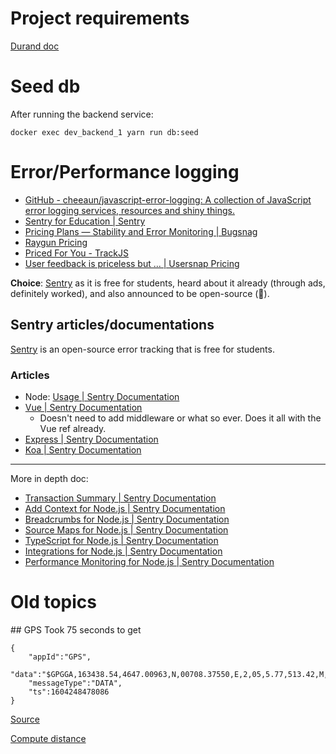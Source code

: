 # Project requirements
[Durand doc](https://duranda.github.io/ase2020-docs/project-2020)

# Seed db
After running the backend service:
```shell
docker exec dev_backend_1 yarn run db:seed
```

# Error/Performance logging
* [GitHub - cheeaun/javascript-error-logging: A collection of JavaScript error logging services, resources and shiny things.](https://github.com/cheeaun/javascript-error-logging)
* [Sentry for Education | Sentry](https://sentry.io/for/education/)
* [Pricing Plans — Stability and Error Monitoring  |  Bugsnag](https://www.bugsnag.com/pricing)
* [Raygun Pricing](https://raygun.com/pricing)
* [Priced For You - TrackJS](https://trackjs.com/pricing/)
* [User feedback is priceless but ... | Usersnap Pricing](https://usersnap.com/pricing)

**Choice**: [Sentry](sentry.io) as it is free for students, heard about it already (through ads, definitely worked),
and also announced to be open-source (:shrug:).

## Sentry articles/documentations
[Sentry](sentry.io) is an open-source error tracking that is free for students.

### Articles
* Node: [Usage | Sentry Documentation](https://docs.sentry.io/clients/node/usage/)
* [Vue | Sentry Documentation](https://docs.sentry.io/platforms/javascript/guides/vue/)
    * Doesn't need to add middleware or what so ever. Does it all with the Vue ref already.
* [Express | Sentry Documentation](https://docs.sentry.io/platforms/node/guides/express/)
* [Koa | Sentry Documentation](https://docs.sentry.io/platforms/node/guides/koa/)
---
More in depth doc:
* [Transaction Summary | Sentry Documentation](https://docs.sentry.io/product/performance/transaction-summary/)
* [Add Context for Node.js | Sentry Documentation](https://docs.sentry.io/platforms/node/enriching-events/context/)
* [Breadcrumbs for Node.js | Sentry Documentation](https://docs.sentry.io/platforms/node/enriching-events/breadcrumbs/)
* [Source Maps for Node.js | Sentry Documentation](https://docs.sentry.io/platforms/node/sourcemaps/)
* [TypeScript for Node.js | Sentry Documentation](https://docs.sentry.io/platforms/node/typescript/)
* [Integrations for Node.js | Sentry Documentation](https://docs.sentry.io/platforms/node/configuration/integrations/)
* [Performance Monitoring for Node.js | Sentry Documentation](https://docs.sentry.io/platforms/node/performance/)


# Old topics
## GPS
Took 75 seconds to get

    {
        "appId":"GPS",
        "data":"$GPGGA,163438.54,4647.00963,N,00708.37550,E,2,05,5.77,513.42,M,0,,*2E\r\n",
        "messageType":"DATA",
        "ts":1604248478086
    }

[Source](http://194.19.86.155/nRF_Connect_SDK/doc/latest/nrf/applications/asset_tracker/README.html#:~:text=Press%20Button%201%20(SW3%20on%20Thingy%3A91)%20for%20a,seconds%20to%20enable%20GPS%20tracking.)

[Compute distance](https://www.movable-type.co.uk/scripts/latlong.html)
